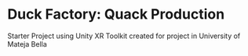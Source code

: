 # Duck Factory: Quack Production
 Starter Project using Unity XR Toolkit created for project in University of Mateja Bella

